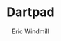 ---
title: "Dartpad"
author: "Eric Windmill"
category: "Dart"
subSection: "Getting Started with Dart"
order: 3
tags:
- dart
- hello world
---